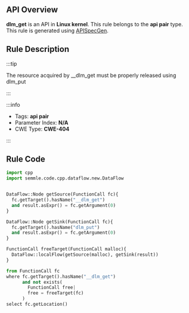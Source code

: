 ---
---


## API Overview
**dlm_get** is an API in **Linux kernel**. This rule belongs to the **api pair** type. This rule is generated using [APISpecGen](../../tools/APISpecGen).
## Rule Description

:::tip

The resource acquired by __dlm_get must be properly released using dlm_put

:::

:::info

- Tags: **api pair**
- Parameter Index: **N/A**
- CWE Type: **CWE-404**

:::

## Rule Code
```python
import cpp
import semmle.code.cpp.dataflow.new.DataFlow


DataFlow::Node getSource(FunctionCall fc){
  fc.getTarget().hasName("__dlm_get")
  and result.asExpr() = fc.getArgument(0)
}

DataFlow::Node getSink(FunctionCall fc){
  fc.getTarget().hasName("dlm_put")
  and result.asExpr() = fc.getArgument(0)
}

FunctionCall freeTarget(FunctionCall malloc){
  DataFlow::localFlow(getSource(malloc), getSink(result))
}

from FunctionCall fc
where fc.getTarget().hasName("__dlm_get")
      and not exists(
        FunctionCall free| 
        free = freeTarget(fc)
      )
select fc.getLocation()

    
```